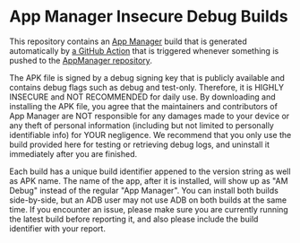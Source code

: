 # App Manager Insecure Debug Builds

This repository contains an [App Manager](https://muntashirakon.github.io/AppManager/) build that is generated automatically by [a GitHub Action](https://github.com/MuntashirAkon/AppManager/blob/master/.github/workflows/debug_build.yml) that is triggered whenever something is pushed to the [AppManager repository](https://github.com/MuntashirAkon/AppManager).

The APK file is signed by a debug signing key that is publicly available and contains debug flags such as debug and test-only. Therefore, it is HIGHLY INSECURE and NOT RECOMMENDED for daily use. By downloading and installing the APK file, you agree that the maintainers and contributors of App Manager are NOT responsible for any damages made to your device or any theft of personal information (including but not limited to personally identifiable info) for YOUR negligence. We recommend that you only use the build provided here for testing or retrieving debug logs, and uninstall it immediately after you are finished.

Each build has a unique build identifier appened to the version string as well as APK name. The name of the app, after it is installed, will show up as "AM Debug" instead of the regular "App Manager". You can install both builds side-by-side, but an ADB user may not use ADB on both builds at the same time. If you encounter an issue, please make sure you are currently running the latest build before reporting it, and also please include the build identifier with your report.

